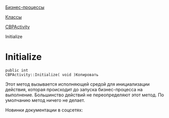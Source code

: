 [Бизнес-процессы](/api_help/bizproc/index.php)

[Классы](/api_help/bizproc/bizproc_classes/index.php)

[CBPActivity](/api_help/bizproc/bizproc_classes/CBPActivity/index.php)

Initialize

Initialize
==========

```
public int 
CBPActivity::Initialize( void )Копировать
```

Этот метод вызывается исполняющей средой для инициализации действия, которая происходит до запуска бизнес-процесса на выполнение. Большинство действий не переопределяют этот метод. По умолчанию метод ничего не делает.

Новинки документации в соцсетях: